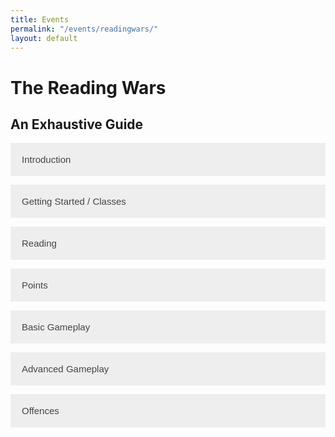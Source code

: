 ```yaml
---
title: Events
permalink: "/events/readingwars/"
layout: default
---
```


<style>
.accordion {
  background-color: #eee;
  color: #444;
  cursor: pointer;
  padding: 18px;
  width: 100%;
  border: none;
  text-align: left;
  outline: none;
  font-size: 15px;
  transition: 0.4s;
}

.active, .accordion:hover {
  background-color: #ccc; 
}

.panel {
  padding: 0 18px;
  display: none;
  background-color: white;
  overflow: hidden;
}
</style>


<h1>The Reading Wars</h1>
<h2>An Exhaustive Guide</h2>

<button class="accordion">Introduction</button>
<div class="panel">
  <p>The Reading Wars is a competitive event, a dramatic clash between three teams over the title of Reading Champions. For ever 15 minutes of uninterrupted reading you complete, you earn 50 points for your team and a coin with which you can attack the other teams! At the end of the month, whichever team has the most points is the winner!</p>
  <p>This event will motivate you to read more, along with create a fun and competitive environment for you to see who is the victor. The winning team will get special recognition with a permanent role detailing your winning status of the Reading Wars, along with bookmarks.</p>
  <p>The event goes for the duration of October ever year, and is a great way to come together with (or against) friends to battle for supremacy.</p>
</div>



<button class="accordion">Getting Started / Classes</button>
<div class="panel">
  <p>To begin, you need to join. You can choose a class which will give you certain perks, and the bot will put you on a team that you fight alongside. You can always change your class later if you like. Here's a list of the classes:</p>
  <ul>
  <li><b>Knight</b> Has an increased chance of a successful attack.</li>
<li><b>Stonemason</b> Can build walls to take six hits (instead of four).</li>
<li><b>Thief</b> Has a chance to steal back a coin when using any move that takes coins.</li>
<li><b>Joker</b> Has some aspects of all classes. Slight chance to steal back coin when using b-bomb, a slightly increased chance of a successful attack, can build the walls to take four hits for only one coin (sometimes) and has a chance to get a bonus when trading in coins.</li>
</ul>
</div>

<button class="accordion">Reading</button>
<div class="panel">
  <p>To do the commands you need coins. One coin can be gotten through 15 minutes of dedicated reading (you <em>must</em> set a timer). Then, log it by using the `b-read` command. You can set a timer for 30 minutes and log two at once, too, by using `b-read 2`. Reading will also give you 50 bonus points.</p>
</div>

<button class="accordion">Points</button>
<div class="panel">
  <p>Points are how you win! The points you earn show on your whole team, and the smarter you are with your coins the more points you can earn! There isn't an individual leaderboard to prevent teams from becoming battles within themselves, but you can always check the team leaderboard by using the `b-leaderboard` command.</p>
</div>

<button class="accordion">Basic Gameplay</button>
<div class="panel">
  <p>Make sure you have enough coins for each of these moves! Check how much they cost by running `b-help &lt;command&gt;`, for instance `b-help attack`. This will give you some basic info about the command as well as how much it costs. Play however you like, and however your reading schedule allows!</p>
 <p>Attacking and defending your team is the main way to earn (or protect) points. Attacking is blocked by walls, although if there are no walls you will earn about 800 points (as long as the attack succeeds. There is a chance an attack will fail even if there are no walls, although you can minimize this by being a knight.) If there are walls, you can bomb the team. This is a much more economic way to break the other team's walls, although it earns no points and has a short cooldown of one minute.</p>
 <p>Building can protect you against attacks. Stonemasons have the advantage here, and can build the walls to take 6 hits rather than 4 for the same cost of 2 coins. There is a cooldown of 5 minutes. Be sure your walls are at full health if you're not being attacked!</p>
 <p>Trading points in can earn you 100 points per coin, which is less than the potential for attack but there is no way it can fail. This is a safer way to play, but earns you less overall.</p>
</div>

<button class="accordion">Advanced Gameplay</button>
<div class="panel">
  <p>Many commands are easily overlooked but when utilized properly grant massive boons to the team. Here is a list:</p>
  <ul>
    <li><b>b-transfer</b> `b-transfer &lt;user | "team"&gt; &lt;coins&gt;` This command lets you send coins to another user on your team or to your team's stash for whenever anyone needs coins. Use it effectively to give your team members coins when they need them, even if you're offline.</li>
    <li><b>b-withdraw</b> `b-withdraw &lt;amount of coins&gt;` Will withdraw coins from your team stash. Use sparingly in case others need some in the future!</li>
  </ul>
  <p>These two commands, along with a strategy the entire team can get behind and ensuring everyone knows the basic commands well, will give your team the upper hand when playing. But make sure you're reading! For all the commands, none of them work without coins.</p>
</div>

<button class="accordion">Offences</button>
<div class="panel">
  <p>Be sure to play within the rules. Keep things fair so that people can enjoy the game, meaning you can enjoy the game. If you break these rules, you may be banned from the event.</p>
  <ul>
    <li>Leaving and rejoining to try and join a specific team.</li>
    <li>Spamming read command or using it if you haven't actually read.</li>
    <li>Being toxic towards other teams.</li>
    <li>Trying to harm your own team.</li>
  </ul>
</div>

<script>
var acc = document.getElementsByClassName("accordion");
var i;

for (i = 0; i < acc.length; i++) {
  acc[i].addEventListener("click", function() {
    this.classList.toggle("active");
    var panel = this.nextElementSibling;
    if (panel.style.display === "block") {
      panel.style.display = "none";
    } else {
      panel.style.display = "block";
    }
  });
}
</script>
